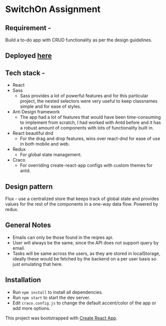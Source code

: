 # SwitchOn Assignment

## Requirement -

Build a to-do app with CRUD functionality as per the design guidelines.

## Deployed [here](https://todo-or-not-to-do.netlify.app/dashboard)

## Tech stack -

- React
- Sass
  - Sass provides a lot of powerful features and for this particular project,
    the nested selectors were very useful to keep classnames simple and for ease of styles.
- Ant-Design framework
  - The app had a lot of features that would have been time-consuming to implement from scratch,
    I had worked with Antd before and it has a robust amount of components with lots of functionality built in.
- React beautiful dnd
  - For the drag and drop features, wins over react-dnd for ease of use in both mobile and web.
- Redux
  - For global state management.
- Craco
  - For overriding create-react-app configs with custom themes for antd.

## Design pattern

Flux - use a centralized store that keeps track of global state and provides values for the rest of the components in a one-way data flow. Powered by redux.

## General Notes

- Emails can only be those found in the reqres api.
- User will always be the same, since the API does not support query by email.
- Tasks will be same across the users, as they are stored in localStorage, ideally these would be fetched by the backend on a per user basis so just emulating that here.

## Installation

- Run `npm install` to install all dependencies.
- Run `npm start` to start the dev server.
- Edit `craco.config.js` to change the default accent/color of the app or add more options.

This project was bootstrapped with [Create React App](https://github.com/facebook/create-react-app).
